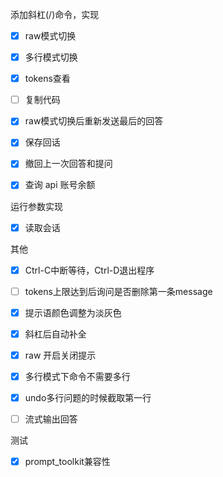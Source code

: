 添加斜杠(/)命令，实现

- [x] raw模式切换

- [x] 多行模式切换

- [x] tokens查看

- [ ] 复制代码

- [x] raw模式切换后重新发送最后的回答

- [x] 保存回话

- [x] 撤回上一次回答和提问

- [x] 查询 api 账号余额

运行参数实现

- [x] 读取会话

其他

- [x] Ctrl-C中断等待，Ctrl-D退出程序

- [ ] tokens上限达到后询问是否删除第一条message

  

- [x] 提示语颜色调整为淡灰色

- [x] 斜杠后自动补全

- [x] raw 开启关闭提示

- [x] 多行模式下命令不需要多行

- [x] undo多行问题的时候截取第一行

- [ ] 流式输出回答

测试

- [x] prompt_toolkit兼容性
